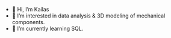 - 👋 Hi, I’m Kailas
- 👀 I’m interested in data analysis & 3D modeling of mechanical components.
- 🌱 I’m currently learning SQL.

<!---
kramakr30/kramakr30 is a ✨ special ✨ repository because its `README.md` (this file) appears on your GitHub profile.
You can click the Preview link to take a look at your changes.
--->
